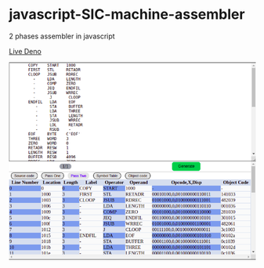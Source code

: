 # javascript-SIC-machine-assembler
2 phases assembler in javascript


[Live Deno](https://abdelrahman286.github.io/javascript-SIC-machine-assembler/)

![](./screenshot.png)
